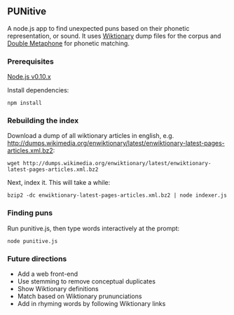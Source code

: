 ## PUNitive

A node.js app to find unexpected puns based on their phonetic representation, or sound. It uses [Wiktionary](https://en.wiktionary.org/wiki/Wiktionary:Main_Page) dump files for the corpus and [Double Metaphone](http://en.wikipedia.org/wiki/Metaphone#Double_Metaphone) for phonetic matching.

### Prerequisites

[Node.js v0.10.x](http://nodejs.org/download/)

Install dependencies:

    npm install

### Rebuilding the index

Download a dump of all wiktionary articles in english, e.g. http://dumps.wikimedia.org/enwiktionary/latest/enwiktionary-latest-pages-articles.xml.bz2:

    wget http://dumps.wikimedia.org/enwiktionary/latest/enwiktionary-latest-pages-articles.xml.bz2

Next, index it. This will take a while:

    bzip2 -dc enwiktionary-latest-pages-articles.xml.bz2 | node indexer.js

### Finding puns

Run punitive.js, then type words interactively at the prompt:

    node punitive.js

### Future directions

* Add a web front-end
* Use stemming to remove conceptual duplicates
* Show Wiktionary definitions
* Match based on Wiktionary prununciations
* Add in rhyming words by following Wiktionary links
